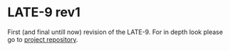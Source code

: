 # LATE-9 rev1

First (and final untill now) revision of the LATE-9. For in depth look please go to [project repository](https://github.com/ivndbt/late-9).


